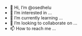 - 👋 Hi, I’m @osedhelu
- 👀 I’m interested in ...
- 🌱 I’m currently learning ...
- 💞️ I’m looking to collaborate on ...
- 📫 How to reach me ...

<!---
osedhelu/osedhelu is a ✨ special ✨ repository because its `README.md` (this file) appears on your GitHub profile.
You can click the Preview link to take a look at your changes.
--->

